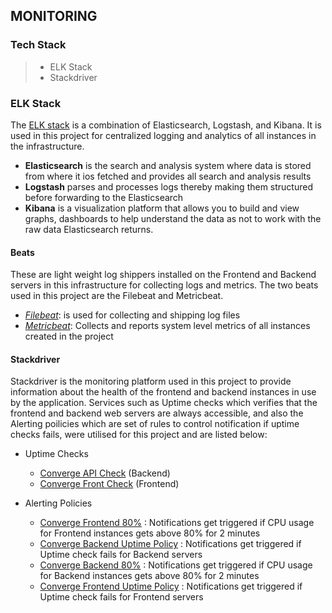## MONITORING

### Tech Stack
>- ELK Stack
>- Stackdriver

### ELK Stack
The [ELK stack](https://www.elastic.co/guide/en/elastic-stack/6.3/installing-elastic-stack.html) is a combination of Elasticsearch, Logstash, and Kibana. It is used in this project for centralized logging and analytics of all instances in the infrastructure.

- **Elasticsearch** is the search and analysis system where data is stored from where it ios fetched and provides all search and analysis results
- **Logstash** parses and processes logs thereby making them structured before forwarding to the Elasticsearch
- **Kibana** is a visualization platform that allows you to build and view graphs, dashboards to help understand the data as not to work with the raw data Elasticsearch returns.

#### Beats
These are light weight log shippers installed on the Frontend and Backend servers in this infrastructure for collecting logs and metrics. The two beats used in this project are the Filebeat and Metricbeat.
- *[Filebeat](https://www.elastic.co/guide/en/beats/filebeat/6.3/filebeat-getting-started.html)*: is used for collecting and shipping log files
- *[Metricbeat](https://www.elastic.co/guide/en/beats/metricbeat/6.3/metricbeat-getting-started.html)*: Collects and reports system level metrics of all instances created in the project

#### Stackdriver
Stackdriver is the monitoring platform used in this project to provide information about the health of the frontend and backend instances in use by the application.
Services such as Uptime checks which verifies that the frontend and backend web servers are always accessible, and also the Alerting poilicies which are set of rules to control notification if uptime checks fails, were utilised for this project and are listed below:
- Uptime Checks
	- [Converge API Check](https://app.google.stackdriver.com/uptime/ce28c59ef8e1eb587f39525ce8721209?project=learning-map-app) (Backend)
	- [Converge Front Check](https://app.google.stackdriver.com/uptime/d1465fc3d44a9f062ee916ed1d7d7b88?project=learning-map-app) (Frontend)

- Alerting Policies
	- [Converge Frontend 80%](https://app.google.stackdriver.com/policy-advanced/9430850246973661579?project=learning-map-app) : Notifications get triggered if CPU usage for Frontend instances gets above 80% for 2 minutes
	- [Converge Backend Uptime Policy](https://app.google.stackdriver.com/policy-advanced/15157648660711930315?project=learning-map-app) : Notifications get triggered if Uptime check fails for Backend servers
	- [Converge Backend 80%](https://app.google.stackdriver.com/policy-advanced/14817378124970581038?project=learning-map-app) : Notifications get triggered if CPU usage for Backend instances gets above 80% for 2 minutes
	- [Converge Frontend Uptime Policy](https://app.google.stackdriver.com/policy-advanced/10733518375699880190?project=learning-map-app) : Notifications get triggered if Uptime check fails for Frontend servers